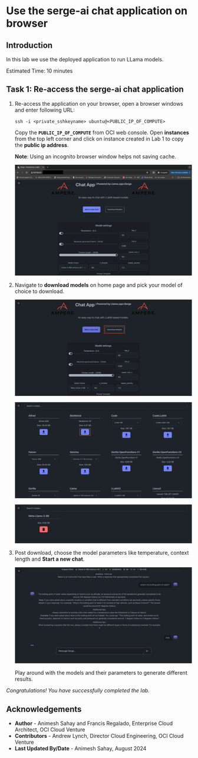 # Use the serge-ai chat application on browser

## Introduction

In this lab we use the deployed application to run LLama models.

Estimated Time: 10 minutes

## Task 1: Re-access the serge-ai chat application

1. Re-access the application on your browser, open a browser windows and enter following URL:
    ```
    ssh -i <private_sshkeyname> ubuntu@<PUBLIC_IP_OF_COMPUTE>
    ```
    Copy the **```PUBLIC_IP_OF_COMPUTE```** from OCI web console. Open **instances** from the top left corner and click on instance created in Lab 1 to copy the **public ip address**.

    **Note**: Using an incognito browser window helps not saving cache.

    ![](./images/chatbot-run-1.png " ")

2. Navigate to **download models** on home page and pick your model of choice to download.

    ![](./images/download_models.png " ")

    ![](./images/download_models2.png " ")

    ![](./images/download_models3.png " ")

3. Post download, choose the model parameters like temperature, context length and **Start a new chat**.

    ![](./images/chat_bot.png " ")

    Play around with the models and their parameters to generate different results.

*Congratulations! You have successfully completed the lab.*<br/>

## Acknowledgements
* **Author** - Animesh Sahay and Francis Regalado, Enterprise Cloud Architect, OCI Cloud Venture
* **Contributors** -  Andrew Lynch, Director Cloud Engineering, OCI Cloud Venture
* **Last Updated By/Date** - Animesh Sahay, August 2024